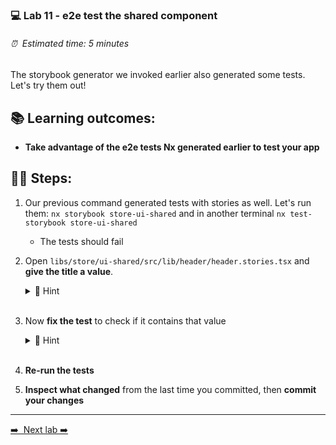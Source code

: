 ### 💻 Lab 11 - e2e test the shared component

###### ⏰ &nbsp;Estimated time: 5 minutes

The storybook generator we invoked earlier also generated some tests. Let's try them out!

## 📚 Learning outcomes:

- **Take advantage of the e2e tests Nx generated earlier to test your app**
  <br />

## 🏋️‍♀️ Steps:

1. Our previous command generated tests with stories as well. Let's run them: `nx storybook store-ui-shared` and in another terminal `nx test-storybook store-ui-shared`

   - The tests should fail
     <br/>

2. Open `libs/store/ui-shared/src/lib/header/header.stories.tsx` and **give the title a value**.

    <details>
    <summary>🐳 Hint</summary>
   ```ts
   args: {
     title: 'Welcome to Board Game Hoard';
   }
   ```
   </details>

   <br />

3. Now **fix the test** to check if it contains that value

    <details>
    <summary>🐳 Hint</summary>
   ```ts
   expect(canvas.getByText(/Welcome to Board Game Hoard/gi)).toBeTruthy();
   ```
   </details>

   <br />

4. **Re-run the tests**
   <br/>

5. **Inspect what changed** from the last time you committed, then **commit your changes**
   <br/>

---

[➡️ &nbsp;Next lab ➡️](../lab12/LAB.md)
